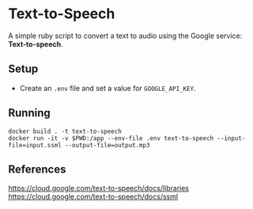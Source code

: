 # Text-to-Speech

A simple ruby script to convert a text to audio using the Google service: **Text-to-speech**.

## Setup

* Create an `.env` file and set a value for `GOOGLE_API_KEY`.

## Running

```
docker build . -t text-to-speech
docker run -it -v $PWD:/app --env-file .env text-to-speech --input-file=input.ssml --output-file=output.mp3
```

## References

https://cloud.google.com/text-to-speech/docs/libraries
https://cloud.google.com/text-to-speech/docs/ssml
